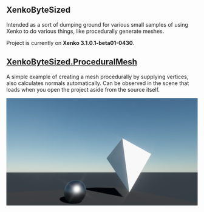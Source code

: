 XenkoByteSized
---------------
Intended as a sort of dumping ground for various small samples of using Xenko to do various things, like procedurally generate meshes.

Project is currently on **Xenko 3.1.0.1-beta01-0430**.

## [XenkoByteSized.ProceduralMesh](XenkoByteSized/XenkoByteSized.Game/ProceduralMesh/TetraHedronMesh.cs)
A simple example of creating a mesh procedurally by supplying vertices, also calculates normals automatically. Can be observed in the scene that loads when you open the project aside from the source itself.

![tetrahedra](bytesized.png "sphere and tetrahedra")
